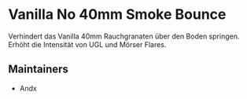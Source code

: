 # Vanilla No 40mm Smoke Bounce

Verhindert das Vanilla 40mm Rauchgranaten über den Boden springen. Erhöht die Intensität von UGL und Mörser Flares.

## Maintainers

- Andx
